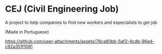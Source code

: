 # CEJ (Civil Engineering Job)

A project to help companies to find new workers and especialists to get job

(Made in Portuguese)

https://github.com/user-attachments/assets/78ca80bb-5af2-4cdb-96ed-c92a351f1081

